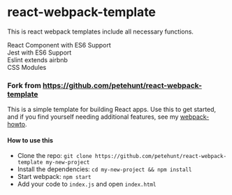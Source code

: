 # react-webpack-template

This is react webpack templates include all necessary functions.

React Component with ES6 Support    
Jest with ES6 Support    
Eslint extends airbnb    
CSS Modules  


### Fork from https://github.com/petehunt/react-webpack-template

This is a simple template for building React apps. Use this to get started, and if you find yourself needing additional features, see my [webpack-howto](https://github.com/petehunt/webpack-howto).

#### How to use this

  * Clone the repo: `git clone https://github.com/petehunt/react-webpack-template my-new-project`
  * Install the dependencies: `cd my-new-project && npm install`
  * Start webpack: `npm start`
  * Add your code to `index.js` and open `index.html`

